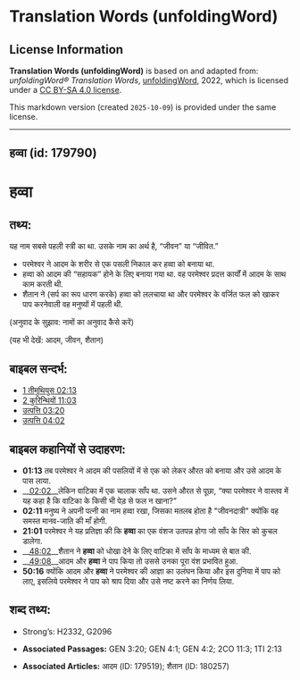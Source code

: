 # Translation Words (unfoldingWord)

## License Information

**Translation Words (unfoldingWord)** is based on and adapted from: _unfoldingWord® Translation Words_, [unfoldingWord](https://unfoldingword.org/utw), 2022, which is licensed under a [CC BY-SA 4.0 license](https://creativecommons.org/licenses/by-sa/4.0/legalcode.en).

This markdown version (created `2025-10-09`) is provided under the same license.



--------------------------------

## हव्वा (id: 179790)

हव्वा
=====

तथ्य:
-----

यह नाम सबसे पहली स्त्री का था. उसके नाम का अर्थ है, “जीवन” या “जीवित.”

* परमेश्वर ने आदम के शरीर से एक पसली निकाल कर हव्वा को बनाया था.
* हव्वा को आदम की “सहायक” होने के लिए बनाया गया था. वह परमेश्वर प्रदत्त कार्यों में आदम के साथ काम करती थी.
* शैतान ने (सर्प का रूप धारण करके) हव्वा को ललचाया था और परमेश्वर के वर्जित फल को खाकर पाप करनेवाली वह मनुष्यों में पहली थी.

(अनुवाद के सुझाव: नामों का अनुवाद कैसे करें)

(यह भी देखें: आदम, जीवन, शैतान)

बाइबल सन्दर्भ:
--------------

* [1 तीमुथियुस 02:13](https://ref.ly/1Tim0:0)
* [2 कुरिन्थियों 11:03](https://ref.ly/2Cor0:0)
* [उत्पत्ति 03:20](https://ref.ly/Gen3:20)
* [उत्पत्ति 04:02](https://ref.ly/Gen4:2)

बाइबल कहानियों से उदाहरण:
-------------------------

* **01:13** तब परमेश्वर ने आदम की पसलियों में से एक को लेकर औरत को बनाया और उसे आदम के पास लाया.
* \_\_[02:02](rc://*/tn/help/obs/02/02)\_\_लेकिन वाटिका में एक चालाक साँप था. उसने औरत से पूछा, “क्या परमेश्वर ने वास्तव में यह कहा है कि वाटिका के किसी भी पेड़ से फल न खाना?”
* **02:11** मनुष्य ने अपनी पत्नी का नाम हव्वा रखा, जिसका मतलब होता है "जीवनदात्री" क्योंकि वह समस्त मानव\-जाति की माँ होगी.
* **21:01** परमेश्वर ने यह प्रतिज्ञा की कि **हव्वा** का एक वंशज उतपन्न होगा जो साँप के सिर को कुचल डालेगा.
* \_\_[48:02](rc://*/tn/help/obs/48/02)\_\_शैतान ने **हव्वा** को धोखा देने के लिए वाटिका में साँप के माध्यम से बात की.
* \_\_[49:08](rc://*/tn/help/obs/49/08)\_\_आदम और **हव्वा** ने पाप किया तो उससे उनका पूरा वंश प्रभावित हुआ.
* **50:16** क्योंकि आदम और **हव्वा** ने परमेश्वर की आज्ञा का उलंघन किया और इस दुनिया में पाप को लाए, इसलिये परमेश्वर ने पाप को श्राप दिया और उसे नष्ट करने का निर्णय लिया.

शब्द तथ्य:
----------

* Strong’s: H2332, G2096

* **Associated Passages:** GEN 3:20; GEN 4:1; GEN 4:2; 2CO 11:3; 1TI 2:13
* **Associated Articles:** आदम (ID: 179519); शैतान (ID: 180257)

